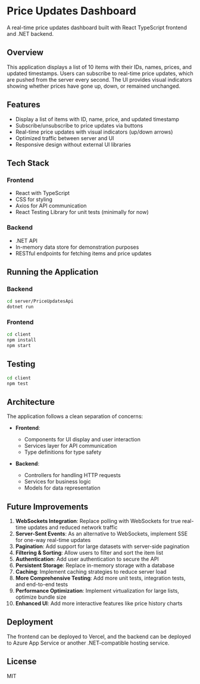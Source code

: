 # Price Updates Dashboard

A real-time price updates dashboard built with React TypeScript frontend and .NET backend.

## Overview

This application displays a list of 10 items with their IDs, names, prices, and updated timestamps. Users can subscribe to real-time price updates, which are pushed from the server every second. The UI provides visual indicators showing whether prices have gone up, down, or remained unchanged.

## Features

- Display a list of items with ID, name, price, and updated timestamp
- Subscribe/unsubscribe to price updates via buttons
- Real-time price updates with visual indicators (up/down arrows)
- Optimized traffic between server and UI
- Responsive design without external UI libraries

## Tech Stack

### Frontend

- React with TypeScript
- CSS for styling
- Axios for API communication
- React Testing Library for unit tests (minimally for now)

### Backend

- .NET API
- In-memory data store for demonstration purposes
- RESTful endpoints for fetching items and price updates

## Running the Application

### Backend

```bash
cd server/PriceUpdatesApi
dotnet run
```

### Frontend

```bash
cd client
npm install
npm start
```

## Testing

```bash
cd client
npm test
```

## Architecture

The application follows a clean separation of concerns:

- **Frontend**:

  - Components for UI display and user interaction
  - Services layer for API communication
  - Type definitions for type safety

- **Backend**:
  - Controllers for handling HTTP requests
  - Services for business logic
  - Models for data representation

## Future Improvements

1. **WebSockets Integration**: Replace polling with WebSockets for true real-time updates and reduced network traffic
2. **Server-Sent Events**: As an alternative to WebSockets, implement SSE for one-way real-time updates
3. **Pagination**: Add support for large datasets with server-side pagination
4. **Filtering & Sorting**: Allow users to filter and sort the item list
5. **Authentication**: Add user authentication to secure the API
6. **Persistent Storage**: Replace in-memory storage with a database
7. **Caching**: Implement caching strategies to reduce server load
8. **More Comprehensive Testing**: Add more unit tests, integration tests, and end-to-end tests
9. **Performance Optimization**: Implement virtualization for large lists, optimize bundle size
10. **Enhanced UI**: Add more interactive features like price history charts

## Deployment

The frontend can be deployed to Vercel, and the backend can be deployed to Azure App Service or another .NET-compatible hosting service.

## License

MIT
